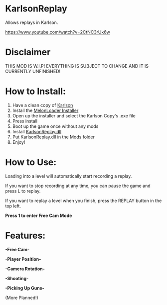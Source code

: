 # KarlsonReplay
Allows replays in Karlson.


https://www.youtube.com/watch?v=2CtNC3rUk6w

# Disclaimer
THIS MOD IS W.I.P! EVERYTHING IS SUBJECT TO CHANGE AND IT IS CURRENTLY UNFINISHED!

# How to Install:

1. Have a clean copy of [Karlson](https://danidev.itch.io/karlson)
2. Install the [MelonLoader Installer](https://github.com/HerpDerpinstine/MelonLoader/releases/latest/download/MelonLoader.Installer.exe) 
3. Open up the installer and select the Karlson Copy's .exe file
4. Press install
5. Boot up the game once without any mods
6. Install [KarlsonReplay.dll](https://github.com/nonagonn/KarlsonReplay/releases)
7. Put KarlsonReplay.dll in the Mods folder
8. Enjoy!

# How to Use:

Loading into a level will automatically start recording a replay. 

If you want to stop recording at any time, you can pause the game and press L to replay.

If you want to replay a level when you finish, press the REPLAY button in the top left.

**Press 1 to enter Free Cam Mode**

# Features:
**-Free Cam-**

**-Player Position-**

**-Camera Rotation-**

**-Shooting-**

**-Picking Up Guns-**

(More Planned!)

